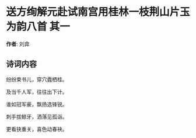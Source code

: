 # 送方绚解元赴试南宫用桂林一枝荆山片玉为韵八首  其一

**作者**: 刘弇

## 诗词内容

纷纷束书儿，穿穴蠹栖桂。

及当千人军，往往出下计。

谁如冠军豪，飘扬选锋锐。

刺手拔鲸牙，洒落见孤诣。

更看抉重关，喜色动春袂。


